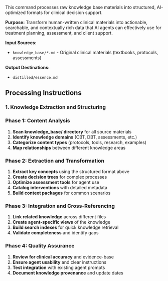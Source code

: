 This command processes raw knowledge base materials into structured, AI-optimized formats for clinical decision support.

**Purpose:** Transform human-written clinical materials into actionable, searchable, and contextually rich data that AI agents can effectively use for treatment planning, assessment, and client support.

**Input Sources:**
- `knowledge_base/*.md` - Original clinical materials (textbooks, protocols, assessments)

**Output Destinations:**
- `distilled/essence.md`

## Processing Instructions

### 1. Knowledge Extraction and Structuring

### Phase 1: Content Analysis
1. **Scan knowledge_base/ directory** for all source materials
2. **Identify knowledge domains** (CBT, DBT, assessments, etc.)
3. **Categorize content types** (protocols, tools, research, examples)
4. **Map relationships** between different knowledge areas

### Phase 2: Extraction and Transformation
1. **Extract key concepts** using the structured format above
2. **Create decision trees** for complex processes
3. **Optimize assessment tools** for agent use
4. **Catalog interventions** with detailed metadata
5. **Build context packages** for common scenarios

### Phase 3: Integration and Cross-Referencing
1. **Link related knowledge** across different files
2. **Create agent-specific views** of the knowledge
3. **Build search indexes** for quick knowledge retrieval
4. **Validate completeness** and identify gaps

### Phase 4: Quality Assurance
1. **Review for clinical accuracy** and evidence-base
2. **Ensure agent usability** and clear instructions
3. **Test integration** with existing agent prompts
4. **Document knowledge provenance** and update dates
